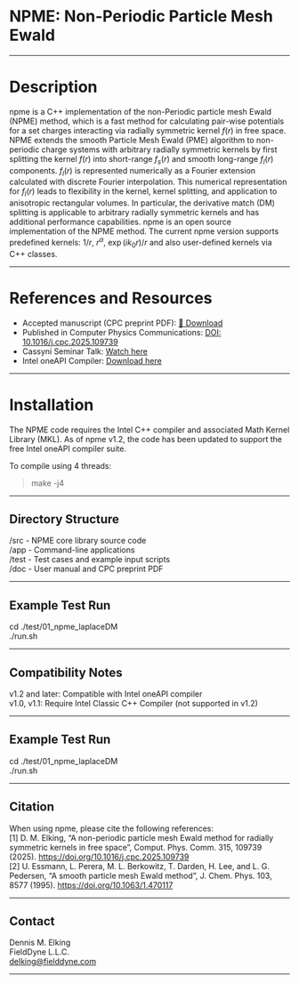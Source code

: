 # NPME: Non-Periodic Particle Mesh Ewald    
---

# Description
npme is a C++ implementation of the non-Periodic particle mesh Ewald (NPME) method, which is a fast method for calculating pair-wise potentials for a set charges interacting via radially symmetric kernel $f(r)$ in free space.  NPME extends the smooth Particle Mesh Ewald (PME) algorithm to non-periodic charge systems with arbitrary radially symmetric kernels by first splitting the kernel $f(r)$ into short-range $f_{s}(r)$ and smooth long-range $f_{l}(r)$ components.  $f_{l}(r)$ is represented numerically as a Fourier extension calculated with discrete Fourier interpolation.  This numerical representation for $f_{l}(r)$ leads to flexibility in the kernel, kernel splitting, and application to anisotropic rectangular volumes.  In particular, the derivative match (DM) splitting is applicable to arbitrary radially symmetric kernels and has additional performance capabilities.  npme is an open source implementation of the NPME method.  The current npme version supports predefined kernels: $1/r$, $r^{\alpha}$, $\exp(ik_{0}r)/r$ and also user-defined kernels via C++ classes.

---

# References and Resources
- Accepted manuscript (CPC preprint PDF): [📄 Download](docs/npme_preprint.pdf) 
- Published in Computer Physics Communications: [DOI: 10.1016/j.cpc.2025.109739](https://doi.org/10.1016/j.cpc.2025.109739) 
- Cassyni Seminar Talk: [Watch here](https://cassyni.com/events/3gMtbmEfjR8JvWTEEEbkay) 
- Intel oneAPI Compiler: [Download here](https://www.intel.com/content/www/us/en/developer/tools/oneapi/toolkits.html)

---

# Installation
The NPME code requires the Intel C++ compiler and associated Math Kernel Library (MKL). 
As of npme v1.2, the code has been updated to support the free Intel oneAPI compiler suite.

To compile using 4 threads:  
>make -j4

---

## Directory Structure
/src    - NPME core library source code  
/app    - Command-line applications  
/test   - Test cases and example input scripts  
/doc    - User manual and CPC preprint PDF

---

## Example Test Run
cd ./test/01_npme_laplaceDM  
./run.sh

---

## Compatibility Notes
v1.2 and later: Compatible with Intel oneAPI compiler  
v1.0, v1.1: Require Intel Classic C++ Compiler (not supported in v1.2)

---

## Example Test Run
cd ./test/01_npme_laplaceDM  
./run.sh

---

## Citation
When using npme, please cite the following references:  
[1] D. M. Elking, “A non-periodic particle mesh Ewald method for radially symmetric kernels in free space”, Comput. Phys. Comm. 315, 109739 (2025). https://doi.org/10.1016/j.cpc.2025.109739  
[2] U. Essmann, L. Perera, M. L. Berkowitz, T. Darden, H. Lee, and L. G. Pedersen, “A smooth particle mesh Ewald method”, J. Chem. Phys. 103, 8577 (1995). https://doi.org/10.1063/1.470117  

---

## Contact
Dennis M. Elking  
FieldDyne L.L.C.  
delking@fielddyne.com

---


